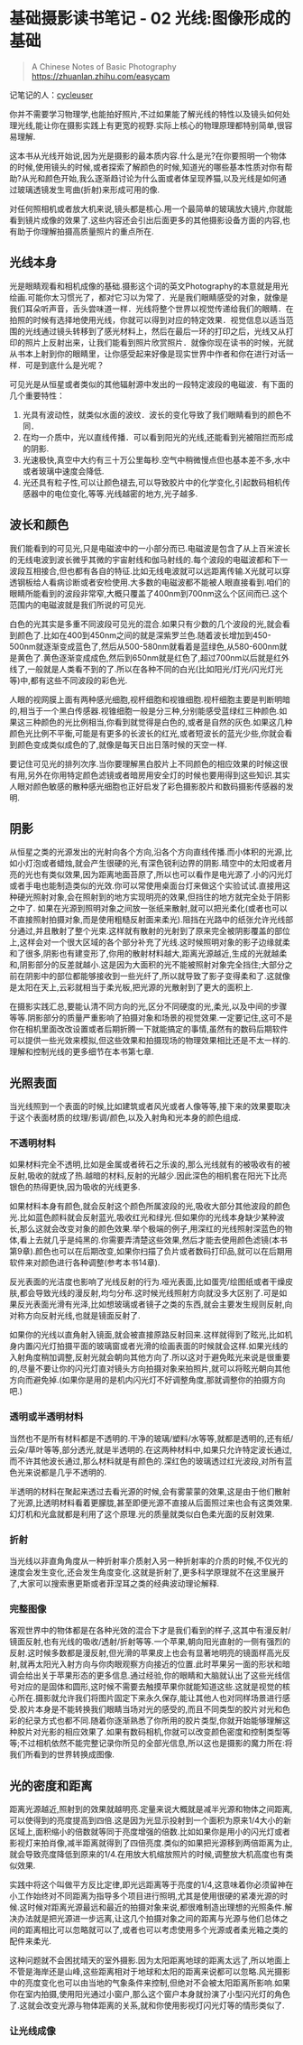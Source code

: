 
# 基础摄影读书笔记 - 02 光线:图像形成的基础

> A Chinese Notes of Basic Photography 
https://zhuanlan.zhihu.com/easycam

记笔记的人：[cycleuser](https://www.zhihu.com/people/cycleuser/activities)


你并不需要学习物理学,也能拍好照片,不过如果能了解光线的特性以及镜头如何处理光线,能让你在摄影实践上有更宽的视野.实际上核心的物理原理都特别简单,很容易理解.

这本书从光线开始说,因为光是摄影的最本质内容.什么是光?在你要照明一个物体的时候,使用镜头的时候,或者探索了解颜色的时候,知道光的哪些基本性质对你有帮助?从光和颜色开始,我么逐渐趋讨论为什么面或者体呈现养猫,以及光线是如何通过玻璃透镜发生弯曲(折射)来形成可用的像.

对任何照相机或者放大机来说,镜头都是核心.用一个最简单的玻璃放大镜片,你就能看到镜片成像的效果了.这些内容还会引出后面更多的其他摄影设备方面的内容,也有助于你理解拍摄高质量照片的重点所在.


## 光线本身

光是眼睛观看和相机成像的基础.摄影这个词的英文Photography的本意就是用光绘画.可能你太习惯光了，都对它习以为常了．光是我们眼睛感受的对象，就像是我们耳朵听声音，舌头尝味道一样．光线将整个世界以视觉传递给我们的眼睛．在拍照的时候有选择地使用光线，你就可以得到对应的特定效果．视觉信息以适当范围的光线通过镜头转移到了感光材料上，然后在最后一环的打印之后，光线又从打印的照片上反射出来，让我们能看到照片欣赏照片．就像你现在读书的时候，光就从书本上射到你的眼睛里，让你感受起来好像是现实世界中作者和你在进行对话一样．可是到底什么是光呢？

可见光是从恒星或者类似的其他辐射源中发出的一段特定波段的电磁波．有下面的几个重要特性：

1. 光具有波动性，就类似水面的波纹．波长的变化导致了我们眼睛看到的颜色不同．
2. 在均一介质中，光以直线传播．可以看到阳光的光线,还能看到光被阻拦而形成的阴影.
3. 光速极快,真空中大约有三十万公里每秒.空气中稍微慢点但也基本差不多,水中或者玻璃中速度会降低.
4. 光还具有粒子性,可以让颜色褪去,可以导致胶片中的化学变化,引起数码相机传感器中的电位变化,等等.光线越密的地方,光子越多.


## 波长和颜色

我们能看到的可见光,只是电磁波中的一小部分而已.电磁波是包含了从上百米波长的无线电波到波长微乎其微的宇宙射线和伽马射线的.每个波段的电磁波都和下一波段互相接合,但也都有各自的特征.比如无线电波就可以远距离传输.X光就可以穿透钢板给人看病诊断或者安检使用.大多数的电磁波都不能被人眼直接看到.咱们的眼睛所能看到的波段非常窄,大概只覆盖了400nm到700nm这么个区间而已.这个范围内的电磁波就是我们所说的可见光.

白色的光其实是多重不同波段可见光的混合.如果只有少数的几个波段的光,就会看到颜色了.比如在400到450nm之间的就是深紫罗兰色.随着波长增加到450-500nm就逐渐变成蓝色了,然后从500-580nm就看着是蓝绿色,从580-600nm就是黄色了.黄色逐渐变成成色,然后到650nm就是红色了,超过700nm以后就是红外线了,一般就是人类看不到的了.所以在各种不同的白光(比如阳光/灯光/闪光灯光等)中,都有这些不同波段的彩色光.

人眼的视网膜上面有两种感光细胞,视杆细胞和视锥细胞.视杆细胞主要是判断明暗的,相当于一个黑白传感器.视锥细胞一般是分三种,分别能感受蓝绿红三种颜色.如果这三种颜色的光比例相当,你看到就觉得是白色的,或者是自然的灰色.如果这几种颜色光比例不平衡,可能是有更多的长波长的红光,或者短波长的蓝光少些,你就会看到颜色变成类似成色的了,就像是每天日出日落时候的天空一样.

要记住可见光的排列次序.当你要理解黑白胶片上不同颜色的相应效果的时候这很有用,另外在你用特定颜色滤镜或者暗房用安全灯的时候也要用得到这些知识.其实人眼对颜色敏感的散种感光细胞也正好启发了彩色摄影胶片和数码摄影传感器的发明.

## 阴影


从恒星之类的光源发出的光射向各个方向,沿各个方向直线传播.而小体积的光源,比如小灯泡或者蜡烛,就会产生很硬的光,有深色锐利边界的阴影.晴空中的太阳或者月亮的光也有类似效果,因为距离地面苔原了,所以也可以看作是电光源了.小的闪光灯或者手电也能制造类似的光效.你可以常使用桌面台灯来做这个实验试试.直接用这种硬光照射对象,会在照射到的地方实现明亮的效果,但挡住的地方就完全处于阴影之中了.
如果在光源到照明对象之间放一张纸来散射,就可以把光柔化(或者也可以不直接照射拍摄对象,而是使用粗糙反射面来柔光).阻挡在光路中的纸张允许光线部分通过,并且散射了整个光束.这样就有散射的光射到了原来完全被阴影覆盖的部位上,这样会对一个很大区域的各个部分补充了光线.这时候照明对象的影子边缘就柔和了很多,阴影也有建变形了,你用的散射材料越大,距离光源越近,生成的光就越柔和,阴影部分的反差就越小.这是因为大面积的光不能被照射对象完全挡住;大部分之前在阴影中的部位都能够接收到一些光纤了,所以就导致了影子变得柔和了.这就像是太阳在天上,云彩就相当于柔光板,把光源的光散射到了更大的面积上.

在摄影实践汇总,要能认清不同方向的光,区分不同硬度的光,柔光,以及中间的步骤等等.阴影部分的质量严重影响了拍摄对象和场景的视觉效果.一定要记住,这可不是你在相机里面改改设置或者后期折腾一下就能搞定的事情,虽然有的数码后期软件可以提供一些光效来模拟,但这些效果和拍摄现场的物理效果相比还是不太一样的.理解和控制光线的更多细节在本书第七章.

## 光照表面


当光线照到一个表面的时候,比如建筑或者风光或者人像等等,接下来的效果要取决于这个表面材质的纹理/影调/颜色,以及入射角和光本身的颜色组成.

### 不透明材料

如果材料完全不透明,比如是金属或者砖石之乐诶的,那么光线就有的被吸收有的被反射,吸收的就成了热.越暗的材料,反射的光越少.因此深色的相机套在阳光下比亮银色的热得更快,因为吸收的光线更多.

如果材料本身有颜色,就会反射这个颜色所属波段的光,吸收大部分其他波段的颜色光.比如蓝色颜料就会反射蓝光,吸收红光和绿光.但如果你的光线本身缺少某种波长,那么这就会改变对象的颜色效果.举个极端的例子,用深红的光线照射深蓝色的物体,看上去就几乎是纯黑的.你需要弄清楚这些效果,然后才能去使用颜色滤镜(本书第9章).颜色也可以在后期改变,如果你扫描了负片或者数码打印品,就可以在后期用软件来对颜色进行各种调整(参考本书14章).


反光表面的光洁度也影响了光线反射的行为.哑光表面,比如蛋壳/绘图纸或者干燥皮肤,都会导致光线的漫反射,均匀分布.这时候光线照射方向就没多大区别了.可是如果反光表面光滑有光泽,比如想玻璃或者镜子之类的东西,就会主要发生规则反射,向对称方向反射光线,也就是镜面反射了.

如果你的光线以直角射入镜面,就会被直接原路反射回来.这样就得到了眩光,比如机身内置闪光灯拍摄平面的玻璃窗或者光滑的绘画表面的时候就会这样.如果光线的入射角度稍加调整,反射光就会朝向其他方向了.所以这对于避免眩光来说是很重要的,尽量不要让你的闪光灯直对镜头方向拍摄对象来拍照片,就可以将眩光朝向其他方向而避免掉.(如果你是用的是机内闪光灯不好调整角度,那就调整你的拍摄方向吧.)

### 透明或半透明材料

当然也不是所有材料都是不透明的.干净的玻璃/塑料/水等等,就都是透明的,还有纸/云朵/草叶等等,部分透光,就是半透明的.在这两种材料中,如果只允许特定波长通过,而不许其他波长通过,那么材料就是有颜色的.深红色的玻璃透过红光波段,对所有蓝色光来说都是几乎不透明的.

半透明的材料在聚起来透过去看光源的时候,会有雾蒙蒙的效果,这是由于他们散射了光源,比透明材料看着更朦胧,甚至即便光源不直接从后面照过来也会有这类效果.幻灯机和光盒就都是利用了这个原理.光的质量就类似白色柔光面的反射效果.

### 折射

当光线以非直角角度从一种折射率介质射入另一种折射率的介质的时候,不仅光的速度会发生变化,还会发生角度变化.这就是折射了,更多科学原理就不在这里展开了,大家可以搜索惠更斯或者菲涅耳之类的经典波动理论解释.

### 完整图像

客观世界中的物体都是在各种光效的混合下才是我们看到的样子,这其中有漫反射/镜面反射,也有光线的吸收/透射/折射等等.一个苹果,朝向阳光直射的一侧有强烈的反射.这时候多数都是漫反射,但光滑的苹果皮上也会有显著地明亮的镜面样高光反射,就再太阳光入射方向与你肉眼观察方向接近的位置.此时苹果另一面的形状和暗调会给出关于苹果形态的更多信息.通过经验,你的眼睛和大脑就认出了这些光线信号对应的是固体和圆形,这时候不需要去触摸苹果你就能知道这些.这就是视觉的核心所在.摄影就允许我们将图片固定下来永久保存,能让其他人也对同样场景进行感受.胶片本身是不能转换我们眼睛当场对光的感受的,而且不同类型的胶片对光和色彩的纪录方式也都不同.随着你逐渐熟悉了你所用的胶片类型,你就开始能够理解这种胶片对光影的相应效果了.如果有数码相机,你就可以改变颜色密度和控制类型等等;不过相机依然不能完整记录你所见的全部光信息,所以这也是摄影的魔力所在:将我们所看到的世界转换成图像.

## 光的密度和距离

距离光源越近,照射到的效果就越明亮.定量来说大概就是减半光源和物体之间距离,可以使得到的亮度提高到四倍.这是因为光显示投射到一个面积为原来1/4大小的新区域上,面积缩小的倍数就等同于亮度增强的倍数.比如如果你是用小的闪光灯或者影视灯来拍肖像,减半距离就得到了四倍亮度.类似的如果把光源移到两倍距离为止,就会导致亮度降低到原来的1/4.在用放大机缩放照片的时候,调整放大机高度也有类似效果.

实践中将这个叫做平方反比定律,即光远距离等于亮度的1/4,这意味着你必须留神在小工作始终对不同距离为指导多个项目进行照明,尤其是使用很硬的紧凑光源的时候.这时候对距离光源最远和最近的拍摄对象来说,都很难制造出理想的光照条件.解决办法就是把光源进一步远离,让这几个拍摄对象之间的距离与光源与他们总体之间的距离相比可以忽略就可以了,或者也可以考虑使用多个光源或者柔光箱之类的配件来柔光.

这种问题就不会困扰晴天的室外摄影.因为太阳距离地球的距离太远了,所以地面上不管是海岸还是山峰,这些距离相对于地球和太阳的距离来说都可以忽略.风光摄影中的亮度变化也可以由当地的气象条件来控制,但绝对不会被太阳距离所影响.如果你在室内拍摄,使用阳光通过小窗户,那么这个窗户本身就扮演了小型闪光灯的角色了.这就会改变光源与物体距离的关系,就和你使用影视灯闪光灯等的情形类似了.

### 让光线成像


















